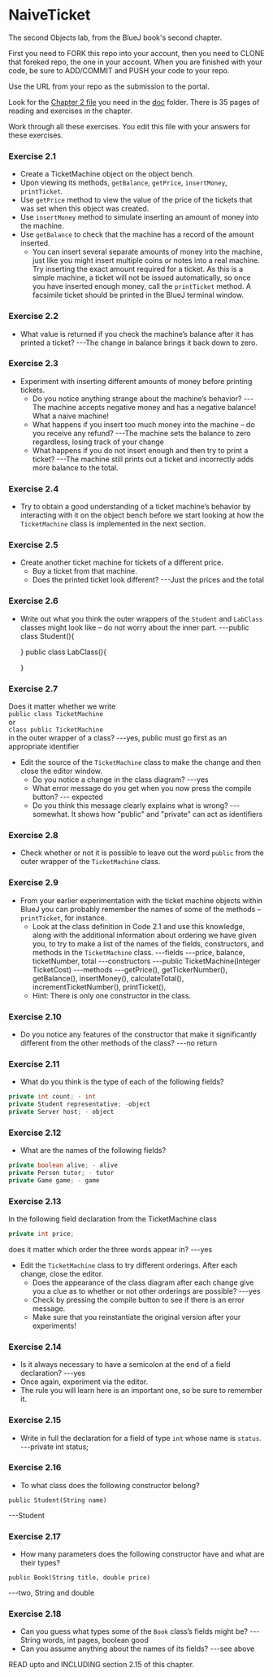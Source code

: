 # NaiveTicket

The second Objects lab, from the BlueJ book's second chapter.

First you need to FORK this repo into your account, then you need to CLONE that foreked repo, the one in your account. 
When you are finished with your code, be sure to ADD/COMMIT and PUSH your code to your repo.

Use the URL from your repo as the submission to the portal. 

Look for the [Chapter 2 file](./doc/BlueJ-objects-first-ch2.pdf) you need in the [doc](./doc) folder.
There is 35 pages of reading and exercises in the chapter.

Work through all these exercises. You edit this file with your answers for these exercises.

### Exercise 2.1
* Create a TicketMachine object on the object bench.
* Upon viewing its methods, `getBalance`, `getPrice`, `insertMoney`, `printTicket`.
* Use `getPrice` method to view the value of the price of the tickets that was set when this object was created.
* Use `insertMoney` method to simulate inserting an amount of money into the machine.
* Use `getBalance` to check that the machine has a record of the amount inserted.
	* You can insert several separate amounts of money into the machine, just like you might insert multiple coins or notes into a real machine. Try inserting the exact amount required for a ticket. As this is a simple machine, a ticket will not be issued automatically, so once you have inserted enough money, call the `printTicket` method. A facsimile ticket should be printed in the BlueJ terminal window.

### Exercise 2.2
* What value is returned if you check the machine’s balance after it has printed a ticket?
	---The change in balance brings it back down to zero.

### Exercise 2.3
* Experiment with inserting different amounts of money before printing tickets.
	* Do you notice anything strange about the machine’s behavior?
		---The machine accepts negative money and has a negative balance! What a naive machine!
	* What happens if you insert too much money into the machine – do you receive any refund?
		---The machine sets the balance to zero regardless, losing track of your change
	* What happens if you do not insert enough and then try to print a ticket?
	  ---The machine still prints out a ticket and incorrectly adds more balance to the total.

### Exercise 2.4
* Try to obtain a good understanding of a ticket machine’s behavior by interacting with it on the object bench before we start looking at how the `TicketMachine` class is implemented in the next section.

### Exercise 2.5
* Create another ticket machine for tickets of a different price.
	* Buy a ticket from that machine.
	* Does the printed ticket look different?
	---Just the prices and the total

### Exercise 2.6
* Write out what you think the outer wrappers of the `Student` and `LabClass` classes might look like – do not worry about the inner part.
	---public class Student(){

	}
		public class LabClass(){


	}
### Exercise 2.7
Does it matter whether we write<br>
`public class TicketMachine`<br>
or<br>
`class public TicketMachine`<br>
in the outer wrapper of a class?
	---yes, public must go first as an appropriate identifier

* Edit the source of the `TicketMachine` class to make the change and then close the editor window.
	* Do you notice a change in the class diagram?
	---yes
	* What error message do you get when you now press the compile button?
	---<identifier> expected
	* Do you think this message clearly explains what is wrong?
	---somewhat. It shows how "public" and "private" can act as identifiers

### Exercise 2.8
* Check whether or not it is possible to leave out the word `public` from the outer wrapper of the `TicketMachine` class.

### Exercise 2.9
* From your earlier experimentation with the ticket machine objects within BlueJ you can probably remember the names of some of the methods – `printTicket`, for instance.
	* Look at the class definition in Code 2.1 and use this knowledge, along with the additional information about ordering we have given you, to try to make a list of the names of the fields, constructors, and methods in the `TicketMachine` class.
	---fields
		---price, balance, ticketNumber, total
	---constructors
		---public TicketMachine(Integer TicketCost)
	---methods
		---getPrice(), getTickerNumber(), getBalance(),  insertMoney(), calculateTotal(), incrementTicketNumber(), printTicket(),
	* Hint: There is only one constructor in the class.

### Exercise 2.10
* Do you notice any features of the constructor that make it significantly different from the other methods of the class?
	---no return

### Exercise 2.11
* What do you think is the type of each of the following fields?

```java
private int count; - int
private Student representative; -object
private Server host; - object
```

### Exercise 2.12
* What are the names of the following fields?

```java
private boolean alive; - alive
private Person tutor; - tutor
private Game game; - game
```
### Exercise 2.13

In the following field declaration from the TicketMachine class<br>

```java
private int price;
```
does it matter which order the three words appear in?
	---yes
* Edit the `TicketMachine` class to try different orderings. After each change, close the editor.
	* Does the appearance of the class diagram after each change give you a clue as to whether or not other orderings are possible?
	---yes
	* Check by pressing the compile button to see if there is an error message.
	* Make sure that you reinstantiate the original version after your experiments!

### Exercise 2.14
* Is it always necessary to have a semicolon at the end of a field declaration?
---yes
* Once again, experiment via the editor.
* The rule you will learn here is an important one, so be sure to remember it.


### Exercise 2.15
* Write in full the declaration for a field of type `int` whose name is `status`.
---private int status;

### Exercise 2.16
* To what class does the following constructor belong?
```
public Student(String name)
```
---Student
### Exercise 2.17
* How many parameters does the following constructor have and what are their types?
```
public Book(String title, double price)
```
---two, String and double
### Exercise 2.18
* Can you guess what types some of the `Book` class’s fields might be?
---String words, int pages, boolean good
* Can you assume anything about the names of its fields?
---see above

READ upto and INCLUDING section 2.15 of this chapter.
